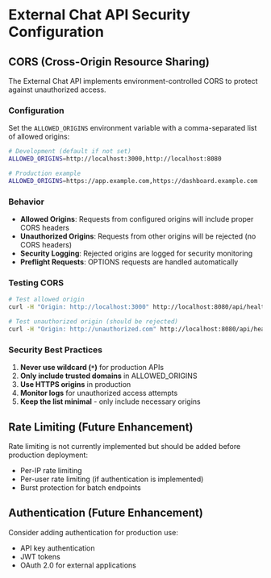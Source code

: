 # External Chat API Security Configuration

## CORS (Cross-Origin Resource Sharing)

The External Chat API implements environment-controlled CORS to protect against unauthorized access.

### Configuration

Set the `ALLOWED_ORIGINS` environment variable with a comma-separated list of allowed origins:

```bash
# Development (default if not set)
ALLOWED_ORIGINS=http://localhost:3000,http://localhost:8080

# Production example
ALLOWED_ORIGINS=https://app.example.com,https://dashboard.example.com
```

### Behavior

- **Allowed Origins**: Requests from configured origins will include proper CORS headers
- **Unauthorized Origins**: Requests from other origins will be rejected (no CORS headers)
- **Security Logging**: Rejected origins are logged for security monitoring
- **Preflight Requests**: OPTIONS requests are handled automatically

### Testing CORS

```bash
# Test allowed origin
curl -H "Origin: http://localhost:3000" http://localhost:8080/api/health

# Test unauthorized origin (should be rejected)
curl -H "Origin: http://unauthorized.com" http://localhost:8080/api/health
```

### Security Best Practices

1. **Never use wildcard (`*`)** for production APIs
2. **Only include trusted domains** in ALLOWED_ORIGINS
3. **Use HTTPS origins** in production
4. **Monitor logs** for unauthorized access attempts
5. **Keep the list minimal** - only include necessary origins

## Rate Limiting (Future Enhancement)

Rate limiting is not currently implemented but should be added before production deployment:

- Per-IP rate limiting
- Per-user rate limiting (if authentication is implemented)
- Burst protection for batch endpoints

## Authentication (Future Enhancement)

Consider adding authentication for production use:

- API key authentication
- JWT tokens
- OAuth 2.0 for external applications

